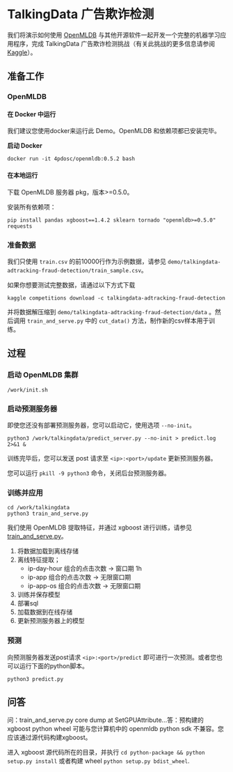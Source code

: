 # TalkingData 广告欺诈检测

我们将演示如何使用 [OpenMLDB](https://github.com/4paradigm/OpenMLDB) 与其他开源软件一起开发一个完整的机器学习应用程序，完成 TalkingData 广告欺诈检测挑战（有关此挑战的更多信息请参阅 [Kaggle](https://www.kaggle.com/c/talkingdata-adtracking-fraud-detection/overview)）。

## 准备工作

### OpenMLDB

#### 在 Docker 中运行

我们建议您使用docker来运行此 Demo。OpenMLDB 和依赖项都已安装完毕。

**启动 Docker**

```
docker run -it 4pdosc/openmldb:0.5.2 bash
```

#### 在本地运行

下载 OpenMLDB 服务器 pkg，版本>=0.5.0。

安装所有依赖项：

```
pip install pandas xgboost==1.4.2 sklearn tornado "openmldb>=0.5.0" requests
```

### 准备数据

我们只使用 `train.csv` 的前10000行作为示例数据，请参见 `demo/talkingdata-adtracking-fraud-detection/train_sample.csv`。

如果你想要测试完整数据，请通过以下方式下载

```
kaggle competitions download -c talkingdata-adtracking-fraud-detection
```

并将数据解压缩到 `demo/talkingdata-adtracking-fraud-detection/data` 。然后调用 `train_and_serve.py` 中的 `cut_data()` 方法，制作新的csv样本用于训练。

## 过程

### 启动 OpenMLDB 集群

```
/work/init.sh
```

### 启动预测服务器

即使您还没有部署预测服务器，您可以启动它，使用选项 `--no-init`。

```
python3 /work/talkingdata/predict_server.py --no-init > predict.log 2>&1 &
```

训练完毕后，您可以发送 post 请求至 `<ip>:<port>/update` 更新预测服务器。

您可以运行 `pkill -9 python3` 命令，关闭后台预测服务器。

### 训练并应用

```
cd /work/talkingdata
python3 train_and_serve.py
```

我们使用 OpenMLDB 提取特征，并通过 xgboost 进行训练，请参见[train\_and\_serve.py](https://github.com/4paradigm/OpenMLDB/blob/main/demo/talkingdata-adtracking-fraud-detection/train_and_serve.py)。

1. 将数据加载到离线存储
2. 离线特征提取；
   * ip-day-hour 组合的点击次数 -> 窗口期 1h
   * ip-app 组合的点击次数 -> 无限窗口期
   * ip-app-os 组合的点击次数 -> 无限窗口期 
3. 训练并保存模型
4. 部署sql
5. 加载数据到在线存储
6. 更新预测服务器上的模型

### 预测

向预测服务器发送post请求 `<ip>:<port>/predict` 即可进行一次预测。或者您也可以运行下面的python脚本。

```
python3 predict.py
```

## 问答

问：train\_and\_serve.py core dump at SetGPUAttribute...答：预构建的 xgboost python wheel 可能与您计算机中的 openmldb python sdk 不兼容。您应该通过源代码构建xgboost。

进入 xgboost 源代码所在的目录，并执行 `cd python-package && python setup.py install` 或者构建 wheel `python setup.py bdist_wheel`.
